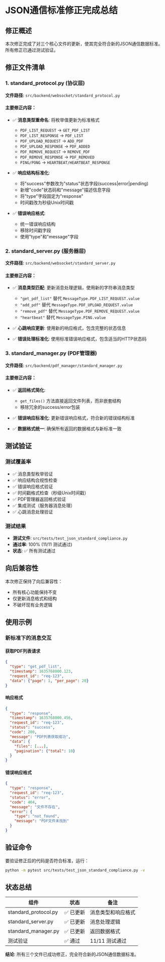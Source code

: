 # JSON通信标准修正完成总结

## 修正概述

本次修正完成了对三个核心文件的更新，使其完全符合新的JSON通信数据标准。所有修正已通过测试验证。

## 修正文件清单

### 1. standard_protocol.py (协议层)
**文件路径**: `src/backend/websocket/standard_protocol.py`

#### 主要修正内容：
- ✅ **消息类型重命名**: 将枚举值更新为标准格式
  - `PDF_LIST_REQUEST` → `GET_PDF_LIST`
  - `PDF_LIST_RESPONSE` → `PDF_LIST`
  - `PDF_UPLOAD_REQUEST` → `ADD_PDF`
  - `PDF_UPLOAD_RESPONSE` → `PDF_ADDED`
  - `PDF_REMOVE_REQUEST` → `REMOVE_PDF`
  - `PDF_REMOVE_RESPONSE` → `PDF_REMOVED`
  - `PING/PONG` → `HEARTBEAT/HEARTBEAT_RESPONSE`

- ✅ **响应结构标准化**: 
  - 将"success"参数改为"status"状态字段(success|error|pending)
  - 新增"code"状态码和"message"描述信息字段
  - 将"type"字段固定为"response"
  - 时间戳改为秒级Unix时间戳

- ✅ **错误响应格式**: 
  - 统一错误响应结构
  - 移除时间戳字段
  - 使用"type"和"message"字段

### 2. standard_server.py (服务器层)
**文件路径**: `src/backend/websocket/standard_server.py`

#### 主要修正内容：
- ✅ **消息类型匹配**: 更新消息处理逻辑，使用新的字符串消息类型
  - `"get_pdf_list"` 替代 `MessageType.PDF_LIST_REQUEST.value`
  - `"add_pdf"` 替代 `MessageType.PDF_UPLOAD_REQUEST.value`
  - `"remove_pdf"` 替代 `MessageType.PDF_REMOVE_REQUEST.value`
  - `"heartbeat"` 替代 `MessageType.PING.value`

- ✅ **心跳响应更新**: 使用新的响应格式，包含完整的状态信息

- ✅ **错误处理标准化**: 使用标准错误响应格式，包含适当的HTTP状态码

### 3. standard_manager.py (PDF管理器)
**文件路径**: `src/backend/pdf_manager/standard_manager.py`

#### 主要修正内容：
- ✅ **返回格式简化**: 
  - `get_files()` 方法直接返回文件列表，而非嵌套结构
  - 移除冗余的success/error包装

- ✅ **错误响应标准化**: 更新错误响应格式，符合新的错误结构标准

- ✅ **数据格式统一**: 确保所有返回的数据格式与新标准一致

## 测试验证

### 测试覆盖率
- ✅ 消息类型枚举验证
- ✅ 响应结构合规性检查
- ✅ 错误响应格式验证
- ✅ 时间戳格式检查（秒级Unix时间戳）
- ✅ PDF管理器返回格式验证
- ✅ 集成测试（服务器消息处理）
- ✅ 心跳消息处理验证

### 测试结果
- **测试文件**: `src/tests/test_json_standard_compliance.py`
- **通过率**: 100% (11/11 测试通过)
- **状态**: ✅ 所有测试通过

## 向后兼容性

本次修正保持了向后兼容性：
- 所有核心功能保持不变
- 仅更新消息格式和结构
- 不破坏现有业务逻辑

## 使用示例

### 新标准下的消息交互

#### 获取PDF列表请求
```json
{
  "type": "get_pdf_list",
  "timestamp": 1635768000.123,
  "request_id": "req-123",
  "data": {"page": 1, "per_page": 20}
}
```

#### 响应格式
```json
{
  "type": "response",
  "timestamp": 1635768000.456,
  "request_id": "req-123",
  "status": "success",
  "code": 200,
  "message": "PDF列表获取成功",
  "data": {
    "files": [...],
    "pagination": {"total": 10}
  }
}
```

#### 错误响应格式
```json
{
  "type": "response",
  "request_id": "req-123",
  "status": "error",
  "code": 404,
  "message": "文件不存在",
  "error": {
    "type": "not_found",
    "message": "PDF文件未找到"
  }
}
```

## 验证命令

要验证修正后的代码是否符合标准，运行：
```bash
python -m pytest src/tests/test_json_standard_compliance.py -v
```

## 状态总结

| 组件 | 状态 | 备注 |
|------|------|------|
| standard_protocol.py | ✅ 已更新 | 消息类型和响应格式 |
| standard_server.py | ✅ 已更新 | 消息处理逻辑 |
| standard_manager.py | ✅ 已更新 | 返回数据格式 |
| 测试验证 | ✅ 通过 | 11/11 测试通过 |

**结论**: 所有三个文件已成功修正，完全符合新的JSON通信数据标准。